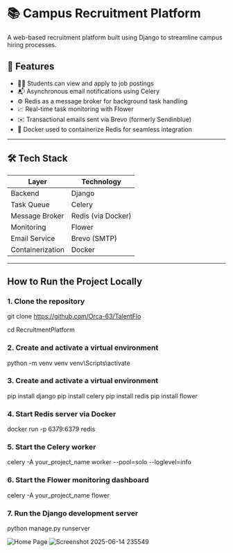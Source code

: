 # 📚 Campus Recruitment Platform

A web-based recruitment platform built using Django to streamline campus hiring processes.


## 🚀 Features

- 🧑‍🎓 Students can view and apply to job postings
- 📬 Asynchronous email notifications using Celery
- ⚙️ Redis as a message broker for background task handling
- 📈 Real-time task monitoring with Flower
- ✉️ Transactional emails sent via Brevo (formerly Sendinblue)
- 🐳 Docker used to containerize Redis for seamless integration

---

## 🛠 Tech Stack

| Layer             | Technology        |
|------------------|-------------------|
| Backend          | Django             |
| Task Queue       | Celery             |
| Message Broker   | Redis (via Docker) |
| Monitoring       | Flower             |
| Email Service    | Brevo (SMTP)       |
| Containerization | Docker             |

---

##  How to Run the Project Locally

###  1. Clone the repository
git clone https://github.com/Orca-63/TalentFlo

cd RecruitmentPlatform 
###  2. Create and activate a virtual environment
python -m venv venv
venv\Scripts\activate
###  3. Create and activate a virtual environment
pip install django
pip install celery
pip install redis
pip install flower
### 4. Start Redis server via Docker
docker run -p 6379:6379 redis
### 5. Start the Celery worker
celery -A your_project_name worker --pool=solo --loglevel=info
### 6. Start the Flower monitoring dashboard
celery -A your_project_name flower
### 7. Run the Django development server
python manage.py runserver

![Home Page](https://github.com/user-attachments/assets/2bfdd2cd-7bda-4a39-837f-fbe98b3d9f20) ![Screenshot 2025-06-14 235549](https://github.com/user-attachments/assets/d62df7d6-c235-4035-9c42-ea4a74147d7a)



